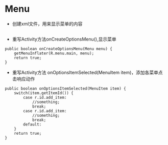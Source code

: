 # Menu
* 创建xml文件，用来显示菜单的内容
```

```
* 重写Activity方法onCreateOptionsMenu(),显示菜单
```
public boolean onCreateOptionsMenu(Menu menu) {
	getMenuInflater(R.menu.main, menu);
	return true;
}
```

* 重写Activity方法 onOptionsItemSelected(MenuItem item)，添加各菜单点击响应动作
```
public boolean onOptionsItemSelected(MenuItem item) {
	switch(item.getItemId()) {
		case r.id.add_item:
			//something;
			break;
		case r.id.add_item:
			//something;
			break;
		default:
	}
	return true;
}
```
